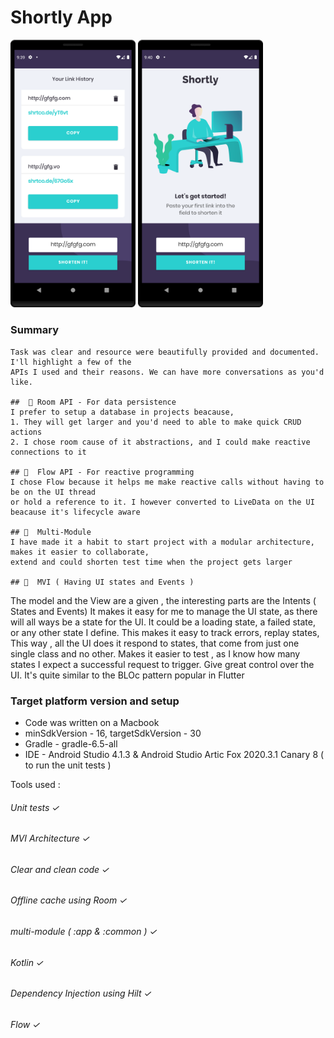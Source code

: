 # Shortly App

<img src="/readme/a.png" width="200">

<img src="/readme/b.png" width="200">


### Summary
    Task was clear and resource were beautifully provided and documented. I'll highlight a few of the
    APIs I used and their reasons. We can have more conversations as you'd like.

    ##  🚀 Room API - For data persistence
    I prefer to setup a database in projects beacause,
    1. They will get larger and you'd need to able to make quick CRUD actions
    2. I chose room cause of it abstractions, and I could make reactive connections to it

    ## 🚀  Flow API - For reactive programming
    I chose Flow because it helps me make reactive calls without having to be on the UI thread
    or hold a reference to it. I however converted to LiveData on the UI beacause it's lifecycle aware

    ## 🚀  Multi-Module
    I have made it a habit to start project with a modular architecture, makes it easier to collaborate,
    extend and could shorten test time when the project gets larger

    ## 🚀  MVI ( Having UI states and Events )
   The model and the View are a given , the interesting parts are the Intents ( States and Events)
    It makes it easy for me to manage the UI state, as there will all ways be a state for the UI. It
    could be a loading state, a failed state, or any other state I define. This makes it easy to track errors,
    replay states,
    This way , all the UI does it respond to states, that come from just one single class and no other.
    Makes it easier to test , as I know how many states I expect a successful request to trigger.
    Give great control over the UI. It's quite similar to the BLOc pattern popular in Flutter


### Target platform version and setup
-  Code was written on a Macbook
-  minSdkVersion - 16, targetSdkVersion - 30
-  Gradle -  gradle-6.5-all
-  IDE - Android Studio 4.1.3 & Android Studio Artic Fox 2020.3.1 Canary 8 ( to run the unit tests )



Tools used :
###### Unit tests ✓
###### MVI Architecture  ✓
###### Clear and clean code  ✓
###### Offline cache using Room ✓
###### multi-module  ( :app & :common ) ✓
###### Kotlin  ✓
###### Dependency Injection using Hilt ✓
###### Flow ✓